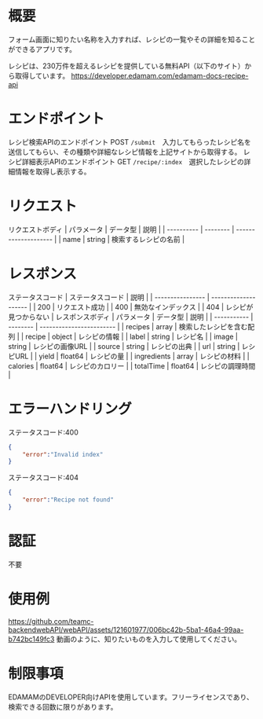 # 概要
フォーム画面に知りたい名称を入力すれば、レシピの一覧やその詳細を知ることができるアプリです。

レシピは、230万件を超えるレシピを提供している無料API（以下のサイト）から取得しています。
https://developer.edamam.com/edamam-docs-recipe-api

# エンドポイント
レシピ検索APIのエンドポイント
POST `/submit`　入力してもらったレシピ名を送信してもらい、その種類や詳細なレシピ情報を上記サイトから取得する。
レシピ詳細表示APIのエンドポイント
GET `/recipe/:index`　選択したレシピの詳細情報を取得し表示する。
# リクエスト
リクエストボディ
| パラメータ | データ型 | 説明                 | 
| ---------- | -------- | -------------------- | 
| name       | string   | 検索するレシピの名前 | 
# レスポンス
ステータスコード
| ステータスコード | 説明                 | 
| ---------------- | -------------------- | 
| 200              | リクエスト成功       | 
| 400              | 無効なインデックス   | 
| 404              | レシピが見つからない | 
レスポンスボディ
| パラメータ  | データ型 | 説明                     | 
| ----------- | -------- | ------------------------ | 
| recipes     | array    | 検索したレシピを含む配列 | 
| recipe      | object   | レシピの情報             | 
| label       | string   | レシピ名                 | 
| image       | string   | レシピの画像URL          | 
| source      | string   | レシピの出典             | 
| url         | string   | レシピURL                | 
| yield       | float64  | レシピの量               | 
| ingredients | array    | レシピの材料             | 
| calories    | float64  | レシピのカロリー         | 
| totalTime   | float64  | レシピの調理時間         | 

# エラーハンドリング
ステータスコード:400
``` json
{
    "error":"Invalid index"
}
```
ステータスコード:404
``` json
{
    "error":"Recipe not found"
}
```

# 認証
不要
# 使用例
https://github.com/teamc-backendwebAPI/webAPI/assets/121601977/006bc42b-5ba1-46a4-99aa-b742bc149fc3
動画のように、知りたいものを入力して使用してください。
# 制限事項
EDAMAMのDEVELOPER向けAPIを使用しています。フリーライセンスであり、検索できる回数に限りがあります。
